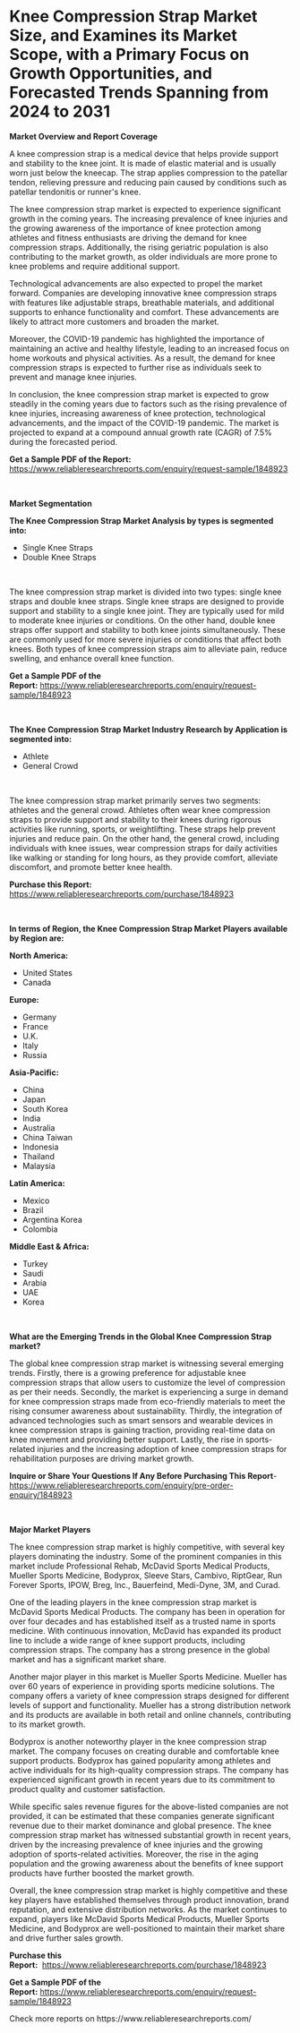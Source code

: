 <p><h1>Knee Compression Strap Market Size, and Examines its Market Scope, with a Primary Focus on Growth Opportunities, and Forecasted Trends Spanning from 2024 to 2031</h1></p><p><strong>Market Overview and Report Coverage</strong></p>
<p><p>A knee compression strap is a medical device that helps provide support and stability to the knee joint. It is made of elastic material and is usually worn just below the kneecap. The strap applies compression to the patellar tendon, relieving pressure and reducing pain caused by conditions such as patellar tendonitis or runner's knee.</p><p>The knee compression strap market is expected to experience significant growth in the coming years. The increasing prevalence of knee injuries and the growing awareness of the importance of knee protection among athletes and fitness enthusiasts are driving the demand for knee compression straps. Additionally, the rising geriatric population is also contributing to the market growth, as older individuals are more prone to knee problems and require additional support.</p><p>Technological advancements are also expected to propel the market forward. Companies are developing innovative knee compression straps with features like adjustable straps, breathable materials, and additional supports to enhance functionality and comfort. These advancements are likely to attract more customers and broaden the market.</p><p>Moreover, the COVID-19 pandemic has highlighted the importance of maintaining an active and healthy lifestyle, leading to an increased focus on home workouts and physical activities. As a result, the demand for knee compression straps is expected to further rise as individuals seek to prevent and manage knee injuries.</p><p>In conclusion, the knee compression strap market is expected to grow steadily in the coming years due to factors such as the rising prevalence of knee injuries, increasing awareness of knee protection, technological advancements, and the impact of the COVID-19 pandemic. The market is projected to expand at a compound annual growth rate (CAGR) of 7.5% during the forecasted period.</p></p>
<p><strong>Get a Sample PDF of the Report:</strong> <a href="https://www.reliableresearchreports.com/enquiry/request-sample/1848923">https://www.reliableresearchreports.com/enquiry/request-sample/1848923</a></p>
<p>&nbsp;</p>
<p><strong>Market Segmentation</strong></p>
<p><strong>The Knee Compression Strap Market Analysis by types is segmented into:</strong></p>
<p><ul><li>Single Knee Straps</li><li>Double Knee Straps</li></ul></p>
<p>&nbsp;</p>
<p><p>The knee compression strap market is divided into two types: single knee straps and double knee straps. Single knee straps are designed to provide support and stability to a single knee joint. They are typically used for mild to moderate knee injuries or conditions. On the other hand, double knee straps offer support and stability to both knee joints simultaneously. These are commonly used for more severe injuries or conditions that affect both knees. Both types of knee compression straps aim to alleviate pain, reduce swelling, and enhance overall knee function.</p></p>
<p><strong>Get a Sample PDF of the Report:</strong>&nbsp;<a href="https://www.reliableresearchreports.com/enquiry/request-sample/1848923">https://www.reliableresearchreports.com/enquiry/request-sample/1848923</a></p>
<p>&nbsp;</p>
<p><strong>The Knee Compression Strap Market Industry Research by Application is segmented into:</strong></p>
<p><ul><li>Athlete</li><li>General Crowd</li></ul></p>
<p>&nbsp;</p>
<p><p>The knee compression strap market primarily serves two segments: athletes and the general crowd. Athletes often wear knee compression straps to provide support and stability to their knees during rigorous activities like running, sports, or weightlifting. These straps help prevent injuries and reduce pain. On the other hand, the general crowd, including individuals with knee issues, wear compression straps for daily activities like walking or standing for long hours, as they provide comfort, alleviate discomfort, and promote better knee health.</p></p>
<p><strong>Purchase this Report:</strong>&nbsp; <a href="https://www.reliableresearchreports.com/purchase/1848923">https://www.reliableresearchreports.com/purchase/1848923</a></p>
<p>&nbsp;</p>
<p><strong>In terms of Region, the Knee Compression Strap Market Players available by Region are:</strong></p>
<p>
    <p> <strong> North America: </strong>
        <ul>
            <li>United States</li>
            <li>Canada</li>
        </ul>
        </p> 
    <p> <strong> Europe: </strong>
        <ul>
            <li>Germany</li>
            <li>France</li>
            <li>U.K.</li>
            <li>Italy</li>
            <li>Russia</li>
        </ul>
        </p> 
    <p> <strong> Asia-Pacific: </strong>
        <ul>
            <li>China</li>
            <li>Japan</li>
            <li>South Korea</li>
            <li>India</li>
            <li>Australia</li>
            <li>China Taiwan</li>
            <li>Indonesia</li>
            <li>Thailand</li>
            <li>Malaysia</li>
        </ul>
        </p> 
    <p> <strong> Latin America: </strong>
        <ul>
            <li>Mexico</li>
            <li>Brazil</li>
            <li>Argentina Korea</li>
            <li>Colombia</li>
        </ul>
        </p> 
    <p> <strong> Middle East & Africa: </strong>
        <ul>
            <li>Turkey</li>
            <li>Saudi</li>
            <li>Arabia</li>
            <li>UAE</li>
            <li>Korea</li>
        </ul>
    </p>
    </p>
<p>&nbsp;</p>
<p><strong>What are the Emerging Trends in the Global Knee Compression Strap market?</strong></p>
<p><p>The global knee compression strap market is witnessing several emerging trends. Firstly, there is a growing preference for adjustable knee compression straps that allow users to customize the level of compression as per their needs. Secondly, the market is experiencing a surge in demand for knee compression straps made from eco-friendly materials to meet the rising consumer awareness about sustainability. Thirdly, the integration of advanced technologies such as smart sensors and wearable devices in knee compression straps is gaining traction, providing real-time data on knee movement and providing better support. Lastly, the rise in sports-related injuries and the increasing adoption of knee compression straps for rehabilitation purposes are driving market growth.</p></p>
<p><strong>Inquire or Share Your Questions If Any Before Purchasing This Report</strong>- <a href="https://www.reliableresearchreports.com/enquiry/pre-order-enquiry/1848923">https://www.reliableresearchreports.com/enquiry/pre-order-enquiry/1848923</a></p>
<p>&nbsp;</p>
<p><strong>Major Market Players</strong></p>
<p><p>The knee compression strap market is highly competitive, with several key players dominating the industry. Some of the prominent companies in this market include Professional Rehab, ‎McDavid Sports Medical Products, Mueller Sports Medicine, Bodyprox, Sleeve Stars, Cambivo, RiptGear, Run Forever Sports, IPOW, Breg, Inc., Bauerfeind, Medi-Dyne, 3M, and Curad.</p><p>One of the leading players in the knee compression strap market is McDavid Sports Medical Products. The company has been in operation for over four decades and has established itself as a trusted name in sports medicine. With continuous innovation, McDavid has expanded its product line to include a wide range of knee support products, including compression straps. The company has a strong presence in the global market and has a significant market share.</p><p>Another major player in this market is Mueller Sports Medicine. Mueller has over 60 years of experience in providing sports medicine solutions. The company offers a variety of knee compression straps designed for different levels of support and functionality. Mueller has a strong distribution network and its products are available in both retail and online channels, contributing to its market growth.</p><p>Bodyprox is another noteworthy player in the knee compression strap market. The company focuses on creating durable and comfortable knee support products. Bodyprox has gained popularity among athletes and active individuals for its high-quality compression straps. The company has experienced significant growth in recent years due to its commitment to product quality and customer satisfaction.</p><p>While specific sales revenue figures for the above-listed companies are not provided, it can be estimated that these companies generate significant revenue due to their market dominance and global presence. The knee compression strap market has witnessed substantial growth in recent years, driven by the increasing prevalence of knee injuries and the growing adoption of sports-related activities. Moreover, the rise in the aging population and the growing awareness about the benefits of knee support products have further boosted the market growth.</p><p>Overall, the knee compression strap market is highly competitive and these key players have established themselves through product innovation, brand reputation, and extensive distribution networks. As the market continues to expand, players like McDavid Sports Medical Products, Mueller Sports Medicine, and Bodyprox are well-positioned to maintain their market share and drive further sales growth.</p></p>
<p><strong>Purchase this Report:</strong>&nbsp;&nbsp;<a href="https://www.reliableresearchreports.com/purchase/1848923">https://www.reliableresearchreports.com/purchase/1848923</a></p>
<p></p>
<p><strong>Get a Sample PDF of the Report:</strong>&nbsp;<a href="https://www.reliableresearchreports.com/enquiry/request-sample/1848923">https://www.reliableresearchreports.com/enquiry/request-sample/1848923</a></p>
<p>Check more reports on https://www.reliableresearchreports.com/</p>